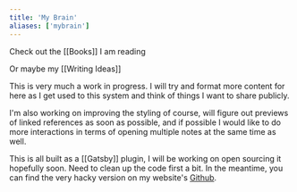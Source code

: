 ```yaml
---
title: 'My Brain'
aliases: ['mybrain']
---
```


Check out the [[Books]] I am reading

Or maybe my [[Writing Ideas]]

This is very much a work in progress. I will try and format more content for here as I get used to this system and think of things I want to share publicly.

I'm also working on improving the styling of course, will figure out previews of linked references as soon as possible, and if possible I would like to do more interactions in terms of opening multiple notes at the same time as well.

This is all built as a [[Gatsby]] plugin, I will be working on open sourcing it hopefully soon. Need to clean up the code first a bit. In the meantime, you can find the very hacky version on my website's [Github](https://github.com/aengusmcmillin/aengusmcmillin.com/tree/master/plugins/gatsby-transform-brain).
